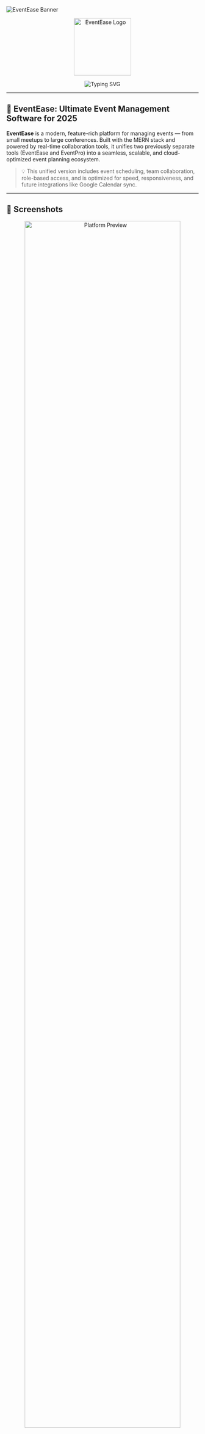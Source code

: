 <!-- Banner -->
<img src="https://capsule-render.vercel.app/api?type=waving&color=0E75B6&height=120&section=header&text=EventEase:%20Ultimate%20Event%20Management%20Software&fontSize=32&fontColor=FFFFFF" alt="EventEase Banner" />

<p align="center">
  <img src="https://mys3resources.s3.ap-south-1.amazonaws.com/LIC/eventlogo.png" width="150" alt="EventEase Logo"/>
</p>

<p align="center">
  <img src="https://readme-typing-svg.herokuapp.com?font=Fira+Code&size=22&pause=700&color=0E75B6&center=true&vCenter=true&width=800&lines=Plan+Smarter,+Collaborate+Better,+Execute+Flawlessly;Real-Time+Team+Management+%7C+Calendar+Sync+Coming+Soon;Unified+Platform+for+Modern+Event+Needs" alt="Typing SVG" />
</p>

---

## 🚀 EventEase: Ultimate Event Management Software for 2025

**EventEase** is a modern, feature-rich platform for managing events — from small meetups to large conferences. Built with the MERN stack and powered by real-time collaboration tools, it unifies two previously separate tools (EventEase and EventPro) into a seamless, scalable, and cloud-optimized event planning ecosystem.

> 💡 This unified version includes event scheduling, team collaboration, role-based access, and is optimized for speed, responsiveness, and future integrations like Google Calendar sync.

---

## 📸 Screenshots

<p align="center">
  <img src="https://mys3resources.s3.ap-south-1.amazonaws.com/LIC/preview-demo.gif" width="90%" alt="Platform Preview"/>
</p>

---

## ✨ Features at a Glance

| EventEase Module | EventPro Module |
|------------------|-----------------|
| 🔐 Google & Email Auth | 🔐 Google & Email Auth |
| 📅 Smart Scheduling (Coming Soon) | 📆 Create / Edit / Delete Events |
| 🔄 Google Calendar Sync | 📊 Paginated Event Table |
| 🧑‍🤝‍🧑 Real-Time Collaboration | 🎛️ Admin & User Dashboards |
| 💬 Toast Feedback | 🎨 Modern UI with Styled Components |

---

## 🛠 Tech Stack

**Frontend**  
![React](https://img.shields.io/badge/React-61DAFB?style=flat&logo=react)
![Redux Toolkit](https://img.shields.io/badge/Redux_Toolkit-764ABC?style=flat&logo=redux)
![Styled Components](https://img.shields.io/badge/Styled--Components-DB7093?style=flat&logo=styled-components)

**Backend**  
![Node.js](https://img.shields.io/badge/Node.js-339933?style=flat&logo=node.js)
![Express](https://img.shields.io/badge/Express.js-000000?style=flat&logo=express)
![MongoDB](https://img.shields.io/badge/MongoDB-47A248?style=flat&logo=mongodb)

**Cloud / API**  
![Vercel](https://img.shields.io/badge/Vercel-000?style=flat&logo=vercel)
![Render](https://img.shields.io/badge/Render-4DABF7?style=flat&logo=render)
![Google Calendar API](https://img.shields.io/badge/Google_Calendar_API-4285F4?style=flat&logo=googlecalendar)
![AWS S3](https://img.shields.io/badge/AWS_S3-FF9900?style=flat&logo=amazonaws)

---

## 📍 Live Links

- 🌐 Website: [https://event-manager-two.vercel.app](https://event-manager-two.vercel.app)  
- 🛠️ API: [https://eventmanager-api-19july.onrender.com/api](https://eventmanager-api-19july.onrender.com/api)  
- 💻 GitHub: [https://github.com/SanjayPatidar12/eventease-eventpro](https://github.com/SanjayPatidar12/eventease-eventpro)

---

## 🧩 Unified Platform Structure

**EventEase**
- `/eventease/login` – Login with email or Google
- `/eventease/create-event` – Add new events
- `/eventease/sync-google-calendar` – Calendar integration (coming soon)
- `/eventease` – Explore upcoming scheduling features

**EventPro**
- `/eventpro/add-event` – Add/Edit/Delete events
- `/eventpro/list-events` – Paginated view
- `/eventpro/dashboard` – User dashboard
- `/eventpro/admin-dashboard` – Admin overview
- `/eventpro/forgot-password` – Password recovery
- Form validations and route protections

---

## ⚙️ Local Setup

```bash
# Clone repo
git clone https://github.com/SanjayPatidar12/eventease-eventpro.git
cd eventease-eventpro

# Install frontend dependencies
cd frontend
npm install

# Install backend dependencies
cd ../backend
npm install

# Setup frontend .env
REACT_APP_API_URL=https://eventmanager-api-19july.onrender.com/api

# Setup backend .env
MONGO_URI=<your_mongo_url>
JWT_SECRET=<your_jwt_secret>
SESSION_SECRET=<your_session_secret>
GOOGLE_CLIENT_ID=<your_google_client_id>
GOOGLE_CLIENT_SECRET=<your_google_client_secret>

# Run backend
npm run dev

# Run frontend
cd ../frontend
npm start
---


<img src="https://capsule-render.vercel.app/api?type=waving&color=0E75B6&height=120&section=footer" alt="Footer Banner" /> 
